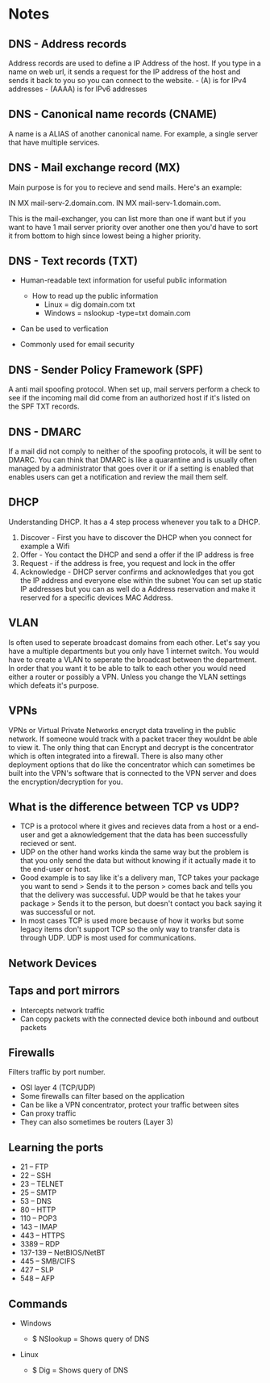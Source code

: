 <h1>Notes</h1> 
 
 <h2>DNS - Address records</h2>
 
 Address records are used to define a IP Address of the host. If you type in a name on web url, it sends a request for the IP address of the host and sends it back to you so you can connect to the website.
     - (A) is for IPv4 addresses
     - (AAAA) is for IPv6 addresses 

 <h2>DNS - Canonical name records (CNAME)</h2>
 
 A name is a ALIAS of another canonical name. For example, a single server that have multiple services.

 <h2>DNS - Mail exchange record (MX) </h2>
 
 Main purpose is for you to recieve and send mails.
 Here's an example:

 IN MX mail-serv-2.domain.com.
 IN MX mail-serv-1.domain.com.
 
 This is the mail-exchanger, you can list more than one if want but if you want to have 1 mail server priority over another one then you'd have to sort it from bottom to high since lowest being a higher priority.

  <h2>DNS - Text records (TXT)</h2>

  - Human-readable text information for useful public information
     - How to read up the public information
         - Linux = dig domain.com txt
         - Windows = nslookup -type=txt domain.com

  - Can be used to verfication
  - Commonly used for email security

 <h2>DNS - Sender Policy Framework (SPF)</h2>
 
 A anti mail spoofing protocol. When set up, mail servers perform a check to see if the incoming mail did come from an authorized host if it's listed on the SPF TXT records.

 <h2>DNS - DMARC </h2>
 
 If a mail did not comply to neither of the spoofing protocols, it will be sent to DMARC. You can think that DMARC is like a quarantine and is usually often managed by a administrator that goes over it or if a setting is enabled that enables users can get a notification and review the mail them self.
 
 <h2>DHCP</h2>

 Understanding DHCP. 
 It has a 4 step process whenever you talk to a DHCP.
  1. Discover - First you have to discover the DHCP when you connect for example a Wifi
  2. Offer - You contact the DHCP and send a offer if the IP address is free
  3. Request - if the address is free, you request and lock in the offer
  4. Acknowledge - DHCP server confirms and acknowledges that you got the IP address and everyone else within the subnet
 You can set up static IP addresses but you can as well do a Address reservation and make it reserved for a specific devices MAC Address. 

  <h2>VLAN</h2>
 Is often used to seperate broadcast domains from each other. Let's say you have a multiple departments but you only have 1 internet switch. You would have to create a VLAN to seperate the broadcast between the department. In order that you want it to be able to talk to each other you would need either a router or possibly a VPN. Unless you change the VLAN settings which defeats it's purpose.
  
  <h2>VPNs</h2>
 VPNs or Virtual Private Networks encrypt data traveling in the public network. If someone would track with a packet tracer they wouldnt be able to view it. 
 The only thing that can Encrypt and decrypt is the concentrator which is often integrated into a firewall. 
 There is also many other deployment options that do like the concentrator which can sometimes be built into the VPN's software that is connected to the VPN server and does the encryption/decryption for you.

<h2>What is the difference between TCP vs UDP?</h2>

 - TCP is a protocol where it gives and recieves data from a host or a end-user and get a aknowledgement that the data has been successfully recieved or sent.
 - UDP on the other hand works kinda the same way but the problem is that you only send the data but without knowing if it actually made it to the end-user or host.
 - Good example is to say like it's a delivery man, TCP takes your package you want to send > Sends it to the person > comes back and tells you that the delivery was successful. UDP would be that he takes your package > Sends it to the person, but doesn't contact you back saying it was successful or not.
 - In most cases TCP is used more because of how it works but some legacy items don't support TCP so the only way to transfer data is through UDP. UDP is most used for communications.


<h2>Network Devices</h2>

 <h2>Taps and port mirrors</h2>
 
  - Intercepts network traffic
  - Can copy packets with the connected device both inbound and outbout packets

 <h2>Firewalls</h2>
 
 Filters traffic by port number.
  - OSI layer 4 (TCP/UDP)
  - Some firewalls can filter based on the application 
  - Can be like a VPN concentrator, protect your traffic between sites
  - Can proxy traffic
  - They can also sometimes be routers (Layer 3)

<h2>Learning the ports</h2> 

 - 21 – FTP
 - 22 – SSH
 - 23 – TELNET
 - 25 – SMTP
 - 53 – DNS
 - 80 – HTTP
 - 110 – POP3
 - 143 – IMAP
 - 443 – HTTPS
 - 3389 – RDP
 - 137-139 – NetBIOS/NetBT
 - 445 – SMB/CIFS
 - 427 – SLP
 - 548 – AFP

<h2>Commands</h2> 
 
 - Windows
     - $ NSlookup = Shows query of DNS

 - Linux
     - $ Dig = Shows query of DNS 